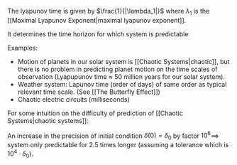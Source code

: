 The lyapunov time is given by $\frac{1}{|\lambda_1|}$ where $\lambda_1$ is the [[Maximal Lyapunov Exponent|maximal lyapunov exponent]].

It determines the time horizon for which system is predictable

Examples:
* Motion of planets in our solar system is [[Chaotic Systems|chaotic]], but there is no problem in predicting planet motion on the time scales of observation (Lyapupunov time $\approx$ 50 million years for our solar system).
* Weather system: Lapunov time (order of days) of same order as typical relevant time scale. (See [[The Butterfly Effect]])
* Chaotic electric circuits (milliseconds)

For some intuition on the difficulty of prediction of [[Chaotic Systems|chaotic systems]]:

An increase in the precision of initial condition $\delta(0)=\delta_0$ by factor $10^6$$\implies$ system only predictable for $2.5$ times longer (assuming a tolerance which is $10^4\cdot \delta_0$).